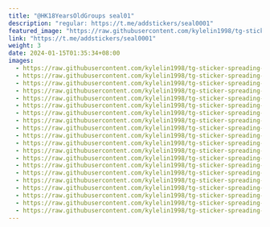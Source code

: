 ```yaml
---
title: "@HK18YearsOldGroups seal01"
description: "regular: https://t.me/addstickers/seal0001"
featured_image: "https://raw.githubusercontent.com/kylelin1998/tg-sticker-spreading-worldwide-images/main/img/c57e1c22-06ea-461b-ace8-4832cdc5ba23.jpg"
link: "https://t.me/addstickers/seal0001"
weight: 3
date: 2024-01-15T01:35:34+08:00
images:
  - https://raw.githubusercontent.com/kylelin1998/tg-sticker-spreading-worldwide-images/main/img/c57e1c22-06ea-461b-ace8-4832cdc5ba23.jpg
  - https://raw.githubusercontent.com/kylelin1998/tg-sticker-spreading-worldwide-images/main/img/1db0da7d-5ce4-4204-ba85-989688871560.jpg
  - https://raw.githubusercontent.com/kylelin1998/tg-sticker-spreading-worldwide-images/main/img/95ae0728-1fcb-43ad-861a-aace9b99e46e.jpg
  - https://raw.githubusercontent.com/kylelin1998/tg-sticker-spreading-worldwide-images/main/img/ab0b2ae2-2fe9-4ede-b8a0-3ccfb984d2ca.jpg
  - https://raw.githubusercontent.com/kylelin1998/tg-sticker-spreading-worldwide-images/main/img/519a29c5-ed1c-4aed-bd00-5da0f4e0d858.jpg
  - https://raw.githubusercontent.com/kylelin1998/tg-sticker-spreading-worldwide-images/main/img/5f2f5e87-b4bf-4b85-b9a9-0ec284c63af9.jpg
  - https://raw.githubusercontent.com/kylelin1998/tg-sticker-spreading-worldwide-images/main/img/b28e83b6-2702-4fd5-b021-d3fd35ebccf7.jpg
  - https://raw.githubusercontent.com/kylelin1998/tg-sticker-spreading-worldwide-images/main/img/64bd44a3-8f16-4e17-9ab7-ecd06695bfdd.jpg
  - https://raw.githubusercontent.com/kylelin1998/tg-sticker-spreading-worldwide-images/main/img/02d093ee-771d-421e-8dbc-5c29c02a293a.jpg
  - https://raw.githubusercontent.com/kylelin1998/tg-sticker-spreading-worldwide-images/main/img/9bccab7d-ade2-4017-8e79-15e48e10c77d.jpg
  - https://raw.githubusercontent.com/kylelin1998/tg-sticker-spreading-worldwide-images/main/img/c0050d56-819a-4f9f-ad0c-eb3180faed37.jpg
  - https://raw.githubusercontent.com/kylelin1998/tg-sticker-spreading-worldwide-images/main/img/ee6ef6b8-a1ac-4ede-804f-e4d813589152.jpg
  - https://raw.githubusercontent.com/kylelin1998/tg-sticker-spreading-worldwide-images/main/img/7b1ce0a8-6d46-4f0a-a46c-bace321ce526.jpg
  - https://raw.githubusercontent.com/kylelin1998/tg-sticker-spreading-worldwide-images/main/img/85f6866f-3013-43ff-a1b9-10203d693714.jpg
  - https://raw.githubusercontent.com/kylelin1998/tg-sticker-spreading-worldwide-images/main/img/1316661c-cf8f-4702-84c6-b385940d039a.jpg
  - https://raw.githubusercontent.com/kylelin1998/tg-sticker-spreading-worldwide-images/main/img/9863f2a6-0727-408b-b41f-53eb54744ca0.jpg
  - https://raw.githubusercontent.com/kylelin1998/tg-sticker-spreading-worldwide-images/main/img/4b025e2b-369d-4c34-9358-67b415e48e68.jpg
  - https://raw.githubusercontent.com/kylelin1998/tg-sticker-spreading-worldwide-images/main/img/69a170b4-8d03-4fa8-84cc-37531b7965da.jpg
  - https://raw.githubusercontent.com/kylelin1998/tg-sticker-spreading-worldwide-images/main/img/d8119385-5a8c-4fe4-a62f-bd3d33fefb95.jpg
  - https://raw.githubusercontent.com/kylelin1998/tg-sticker-spreading-worldwide-images/main/img/fafa6198-dc70-45c8-a1fe-cf2ae79b2cfd.jpg
---
```

